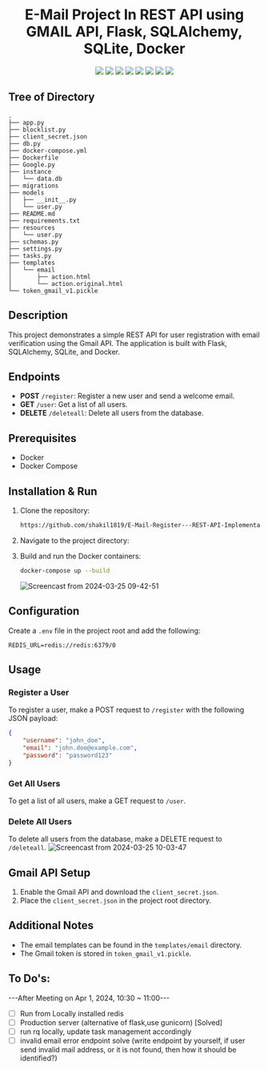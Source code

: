 <h1 align="center">E-Mail Project In REST API using GMAIL API, Flask, SQLAlchemy, SQLite, Docker</h1>


<p align="center">
<img src="https://img.shields.io/badge/Flask-000000?style=for-the-badge&logo=flask&logoColor=white" />
<img src="https://img.shields.io/badge/SQLAlchemy-red?style=for-the-badge&logo=sqlalchemy&logoColor=white" />
<img src="https://img.shields.io/badge/Docker-2496ED?style=for-the-badge&logo=docker&logoColor=white" />
<img src="https://img.shields.io/badge/SQLite-003B57?style=for-the-badge&logo=sqlite&logoColor=white" />
<img src="https://img.shields.io/badge/Redis-DC382D?style=for-the-badge&logo=redis&logoColor=white" />
<img src="https://img.shields.io/badge/Python-3776AB?style=for-the-badge&logo=python&logoColor=white" />
<img src="https://img.shields.io/badge/Gmail-EA4335?style=for-the-badge&logo=gmail&logoColor=white" />
<img src="https://img.shields.io/badge/REST API-EA4335?style=for-the-badge&logo=rest&logoColor=white" />
</p>

## Tree of Directory

```
.
├── app.py
├── blocklist.py
├── client_secret.json
├── db.py
├── docker-compose.yml
├── Dockerfile
├── Google.py
├── instance
│   └── data.db
├── migrations
├── models
│   ├── __init__.py
│   └── user.py
├── README.md
├── requirements.txt
├── resources
│   └── user.py
├── schemas.py
├── settings.py
├── tasks.py
├── templates
│   └── email
│       ├── action.html
│       └── action.original.html
└── token_gmail_v1.pickle
```

## Description

This project demonstrates a simple REST API for user registration with email verification using the Gmail API. The application is built with Flask, SQLAlchemy, SQLite, and Docker.

## Endpoints

- **POST** `/register`: Register a new user and send a welcome email.
- **GET** `/user`: Get a list of all users.
- **DELETE** `/deleteall`: Delete all users from the database.

## Prerequisites

- Docker
- Docker Compose

## Installation & Run

1. Clone the repository:

    ```bash
    https://github.com/shakil1819/E-Mail-Register---REST-API-Implementation.git
    ```

2. Navigate to the project directory:


3. Build and run the Docker containers:

    ```bash
    docker-compose up --build
    ```
    ![Screencast from 2024-03-25 09-42-51](https://github.com/shakil1819/E-Mail-Register---REST-API-Implementation/assets/58840439/6d37963b-0324-4d49-a409-4f31c043b541)
    

## Configuration

Create a `.env` file in the project root and add the following:

```
REDIS_URL=redis://redis:6379/0
```


## Usage

### Register a User

To register a user, make a POST request to `/register` with the following JSON payload:

```json
{
    "username": "john_doe",
    "email": "john.doe@example.com",
    "password": "password123"
}
```

### Get All Users

To get a list of all users, make a GET request to `/user`.

### Delete All Users

To delete all users from the database, make a DELETE request to `/deleteall`.
![Screencast from 2024-03-25 10-03-47](https://github.com/shakil1819/E-Mail-Register---REST-API-Implementation/assets/58840439/fe60d474-eccd-4b60-a110-21505bec2c7a)


## Gmail API Setup

1. Enable the Gmail API and download the `client_secret.json`.
2. Place the `client_secret.json` in the project root directory.

## Additional Notes

- The email templates can be found in the `templates/email` directory.
- The Gmail token is stored in `token_gmail_v1.pickle`.


## To Do's:
---After Meeting on Apr 1, 2024, 10:30 ~ 11:00---

- [ ] Run from Locally installed redis
- [ ] Production server (alternative of flask,use gunicorn) [Solved]
- [ ] run rq locally, update task management accordingly
- [ ] invalid email error endpoint solve (write endpoint by yourself, if user send invalid mail address, or it is not found, then how it should be identified?)